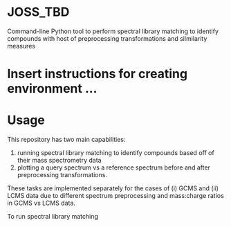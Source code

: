 # JOSS_TBD
Command-line Python tool to perform spectral library matching to identify compounds with host of preprocessing transformations and silmilarity measures

# Insert instructions for creating environment ...

# Usage
This repository has two main capabilities:
1. running spectral library matching to identify compounds based off of their mass spectrometry data
2. plotting a query spectrum vs a reference spectrum before and after preprocessing transformations.

These tasks are implemented separately for the cases of (i) GCMS and (ii) LCMS data due to different spectrum preprocessing and mass:charge ratios in GCMS vs LCMS data.

To run spectral library matching

